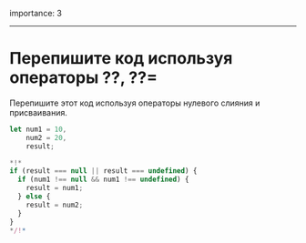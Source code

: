 importance: 3

---

# Перепишите код используя операторы ??, ??=

Перепишите этот код используя операторы нулевого слияния и присваивания.

```js
let num1 = 10,
    num2 = 20,
    result;

*!*
if (result === null || result === undefined) {
  if (num1 !== null && num1 !== undefined) {
    result = num1;
  } else {
    result = num2;
  }
}
*/!*
```
